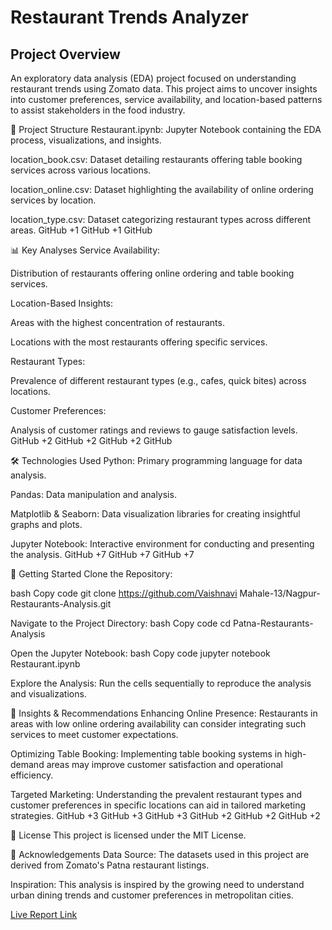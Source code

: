 # Restaurant Trends Analyzer

## Project Overview

An exploratory data analysis (EDA) project focused on understanding restaurant trends using Zomato data. This project aims to uncover insights into customer preferences, service availability, and location-based patterns to assist stakeholders in the food industry.

📁 Project Structure Restaurant.ipynb: Jupyter Notebook containing the EDA process, visualizations, and insights.

location_book.csv: Dataset detailing restaurants offering table booking services across various locations.

location_online.csv: Dataset highlighting the availability of online ordering services by location.

location_type.csv: Dataset categorizing restaurant types across different areas. GitHub +1 GitHub +1 GitHub

📊 Key Analyses Service Availability:

Distribution of restaurants offering online ordering and table booking services.

Location-Based Insights:

Areas with the highest concentration of restaurants.

Locations with the most restaurants offering specific services.

Restaurant Types:

Prevalence of different restaurant types (e.g., cafes, quick bites) across locations.

Customer Preferences:

Analysis of customer ratings and reviews to gauge satisfaction levels. GitHub +2 GitHub +2 GitHub +2 GitHub

🛠️ Technologies Used Python: Primary programming language for data analysis.

Pandas: Data manipulation and analysis.

Matplotlib & Seaborn: Data visualization libraries for creating insightful graphs and plots.

Jupyter Notebook: Interactive environment for conducting and presenting the analysis. GitHub +7 GitHub +7 GitHub +7

🚀 Getting Started Clone the Repository:

bash Copy code git clone https://github.com/Vaishnavi Mahale-13/Nagpur-Restaurants-Analysis.git

Navigate to the Project Directory:
bash Copy code cd Patna-Restaurants-Analysis

Open the Jupyter Notebook:
bash Copy code jupyter notebook Restaurant.ipynb

Explore the Analysis:
Run the cells sequentially to reproduce the analysis and visualizations.

📌 Insights & Recommendations Enhancing Online Presence: Restaurants in areas with low online ordering availability can consider integrating such services to meet customer expectations.

Optimizing Table Booking: Implementing table booking systems in high-demand areas may improve customer satisfaction and operational efficiency.

Targeted Marketing: Understanding the prevalent restaurant types and customer preferences in specific locations can aid in tailored marketing strategies. GitHub +3 GitHub +3 GitHub +3 GitHub +2 GitHub +2 GitHub +2

📄 License This project is licensed under the MIT License.

🙌 Acknowledgements Data Source: The datasets used in this project are derived from Zomato's Patna restaurant listings.

Inspiration: This analysis is inspired by the growing need to understand urban dining trends and customer preferences in metropolitan cities.

[Live Report Link](https://app.powerbi.com/view?r=eyJrIjoiMTQwNWVlNmUtZWY5ZC00Mjc4LWJhMzMtZWZkMzA3OTM0YTY3IiwidCI6ImM2ZTU0OWIzLTVmNDUtNDAzMi1hYWU5LWQ0MjQ0ZGM1YjJjNCJ9&pageName=ReportSection0e765c0061580b067c73)


